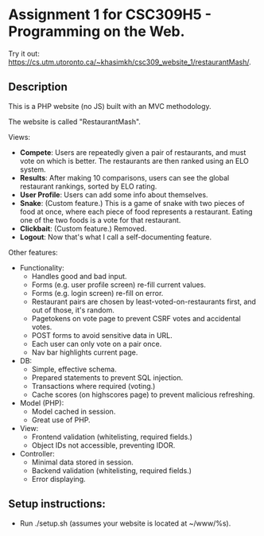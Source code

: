 # Assignment 1 for CSC309H5 - Programming on the Web.

Try it out: https://cs.utm.utoronto.ca/~khasimkh/csc309_website_1/restaurantMash/.

## Description

This is a PHP website (no JS) built with an MVC methodology.

The website is called "RestaurantMash".

Views:
  - **Compete**: Users are repeatedly given a pair of restaurants, and must vote on which is better. The restaurants are then ranked using an ELO system.
  - **Results**: After making 10 comparisons, users can see the global restaurant rankings, sorted by ELO rating.
  - **User Profile**: Users can add some info about themselves.
  - **Snake**: (Custom feature.) This is a game of snake with two pieces of food at once, where each piece of food represents a restaurant. Eating one of the two foods is a vote for that restaurant.
  - **Clickbait**: (Custom feature.) Removed.
  - **Logout**: Now that's what I call a self-documenting feature.

Other features:
  - Functionality:
    - Handles good and bad input.
    - Forms (e.g. user profile screen) re-fill current values.
    - Forms (e.g. login screen) re-fill on error.
    - Restaurant pairs are chosen by least-voted-on-restaurants first, and out of those, it's random.
    - Pagetokens on vote page to prevent CSRF votes and accidental votes.
    - POST forms to avoid sensitive data in URL.
    - Each user can only vote on a pair once.
    - Nav bar highlights current page.
  - DB:
    - Simple, effective schema.
    - Prepared statements to prevent SQL injection.
    - Transactions where required (voting.)
    - Cache scores (on highscores page) to prevent malicious refreshing.
  - Model (PHP):
    - Model cached in session.
    - Great use of PHP.
  - View:
    - Frontend validation (whitelisting, required fields.)
    - Object IDs not accessible, preventing IDOR.
  - Controller:
    - Minimal data stored in session.
    - Backend validation (whitelisting, required fields.)
    - Error displaying.

## Setup instructions:
  - Run ./setup.sh (assumes your website is located at ~/www/%s).

